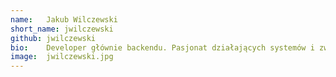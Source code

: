 ```yaml
---
name:   Jakub Wilczewski
short_name: jwilczewski
github: jwilczewski
bio:    Developer głównie backendu. Pasjonat działających systemów i zwolennik metodyki devops. Zdeklarowany przeciwnik ciężkich serwerów aplikacji. Ostatnimi czasy intensywnie rozwija umiejętności w zakresie clouda. W czasie wolnym od pracy i obowiązków domowych biega po płaskim i łazi po górach.
image:  jwilczewski.jpg
---
```

